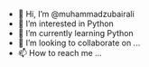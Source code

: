 - 👋 Hi, I’m @muhammadzubairali
- 👀 I’m interested in Python
- 🌱 I’m currently learning Python
- 💞️ I’m looking to collaborate on ...
- 📫 How to reach me ...

<!---
muhammadzubairali/muhammadzubairali is a ✨ special ✨ repository because its `README.md` (this file) appears on your GitHub profile.
You can click the Preview link to take a look at your changes.
--->
